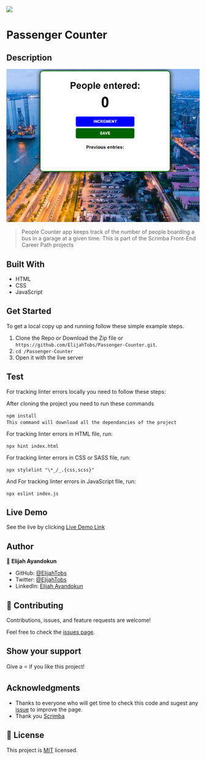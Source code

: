 ![](https://img.shields.io/badge/Scrimba-Front--End--Career--Path-blue)

# Passenger Counter

## Description

![image](screenshot.png)

> People Counter app keeps track of the number of people boarding a bus in a garage at a given time.
> This is part of the Scrimba Front-End Career Path projects

## Built With

- HTML
- CSS
- JavaScript

## Get Started

To get a local copy up and running follow these simple example steps.

1. Clone the Repo or Download the Zip file or ``` https://github.com/ElijahTobs/Passenger-Counter.git ```.
2. ``` cd /Passenger-Counter ```
3. Open it with the live server

## Test

For tracking linter errors locally you need to follow these steps:

After cloning the project you need to run these commands

``` npm install ```  
`` This command will download all the dependancies of the project ``

For tracking linter errors in HTML file, run:

``` npx hint index.html ```

For tracking linter errors in CSS or SASS file, run:

``` npx stylelint "\*_/_.{css,scss}" ```

And For tracking linter errors in JavaScript file, run:

``` npx eslint index.js ```

## Live Demo

See the live by clicking [Live Demo Link](elijah-passenger-counter.netlify.app)

## Author

👤 **Elijah Ayandokun**

- GitHub: [@ElijahTobs](https://github.com/ElijahTobs)
- Twitter: [@ElijahTobs](https://twitter.com/elijahDevinci)
- LinkedIn: [Elijah Ayandokun](https://www.linkedin.com/in/elijahayandokun/)

## 🤝 Contributing

Contributions, issues, and feature requests are welcome!

Feel free to check the [issues page](../../issues/).

## Show your support

Give a ⭐️ if you like this project!

## Acknowledgments

- Thanks to everyone who will get time to check this code and sugest any [issue](https://github.com/ElijahTobs/Passenger-Counter/issues) to improve the page.
- Thank you [Scrimba](https://www.scrimba.com/)

## 📝 License

This project is [MIT](./MIT.md) licensed.
